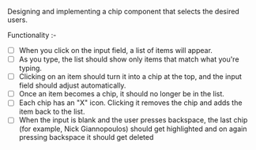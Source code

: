 Designing and implementing a chip component that selects the desired users.

Functionality :- 
- [ ] When you click on the input field, a list of items will appear.
- [ ] As you type, the list should show only items that match what you're typing.
- [ ] Clicking on an item should turn it into a chip at the top, and the input field should adjust automatically.
- [ ] Once an item becomes a chip, it should no longer be in the list.
- [ ] Each chip has an "X" icon. Clicking it removes the chip and adds the item back to the list.
- [ ] When the input is blank and the user presses backspace, the last chip (for example, Nick Giannopoulos) should get highlighted and on again pressing backspace it should get deleted

